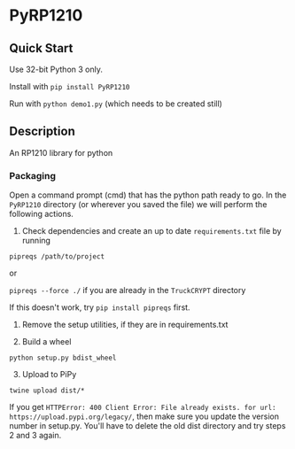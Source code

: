 # PyRP1210

## Quick Start

Use 32-bit Python 3 only.

Install with `pip install PyRP1210`

Run with `python demo1.py`  (which needs to be created still)

## Description

An RP1210 library for python


### Packaging

Open a command prompt (cmd) that has the python path ready to go. In the `PyRP1210` directory (or wherever you saved the file) we will perform the following actions.

  1. Check dependencies and create an up to date `requirements.txt` file by running 

```pipreqs /path/to/project```

 or 

 ```pipreqs --force ./``` if you are already in the  `TruckCRYPT` directory

If this doesn't work, try ```pip install pipreqs``` first.

  1. Remove the setup utilities, if they are in requirements.txt

  2. Build a wheel

 ```python setup.py bdist_wheel```

  3. Upload to PiPy

```twine upload dist/*```

If you get `HTTPError: 400 Client Error: File already exists. for url: https://upload.pypi.org/legacy/`, then make sure you update the version number in setup.py. You'll have to delete the old dist directory and try steps 2 and 3 again.
